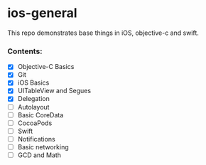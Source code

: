 # ios-general
This repo demonstrates base things in iOS, objective-c and swift.

### Contents:

- [x] Objective-C Basics
- [x] Git
- [x] iOS Basics
- [x] UITableView and Segues
- [x] Delegation
- [ ] Autolayout
- [ ] Basic CoreData
- [ ] CocoaPods
- [ ] Swift
- [ ] Notifications
- [ ] Basic networking
- [ ] GCD and Math
